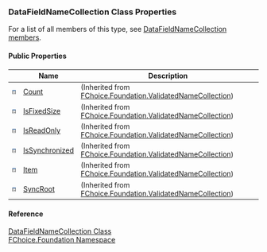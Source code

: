 ﻿### DataFieldNameCollection Class Properties

For a list of all members of this type, see [DataFieldNameCollection members](fcSDK~FChoice.Foundation.DataFieldNameCollection_members.md).

#### Public Properties

|   | Name | Description |
| --- | --- | --- |
| ![Public Property](dotnetimages/publicProperty.png) | [Count](fcSDK~FChoice.Foundation.ValidatedNameCollection~Count.md) | (Inherited from [FChoice.Foundation.ValidatedNameCollection](fcSDK~FChoice.Foundation.ValidatedNameCollection.md)) |
| ![Public Property](dotnetimages/publicProperty.png) | [IsFixedSize](fcSDK~FChoice.Foundation.ValidatedNameCollection~IsFixedSize.md) | (Inherited from [FChoice.Foundation.ValidatedNameCollection](fcSDK~FChoice.Foundation.ValidatedNameCollection.md)) |
| ![Public Property](dotnetimages/publicProperty.png) | [IsReadOnly](fcSDK~FChoice.Foundation.ValidatedNameCollection~IsReadOnly.md) | (Inherited from [FChoice.Foundation.ValidatedNameCollection](fcSDK~FChoice.Foundation.ValidatedNameCollection.md)) |
| ![Public Property](dotnetimages/publicProperty.png) | [IsSynchronized](fcSDK~FChoice.Foundation.ValidatedNameCollection~IsSynchronized.md) | (Inherited from [FChoice.Foundation.ValidatedNameCollection](fcSDK~FChoice.Foundation.ValidatedNameCollection.md)) |
| ![Public Property](dotnetimages/publicProperty.png) | [Item](fcSDK~FChoice.Foundation.ValidatedNameCollection~Item.md) | (Inherited from [FChoice.Foundation.ValidatedNameCollection](fcSDK~FChoice.Foundation.ValidatedNameCollection.md)) |
| ![Public Property](dotnetimages/publicProperty.png) | [SyncRoot](fcSDK~FChoice.Foundation.ValidatedNameCollection~SyncRoot.md) | (Inherited from [FChoice.Foundation.ValidatedNameCollection](fcSDK~FChoice.Foundation.ValidatedNameCollection.md)) |





#### Reference

[DataFieldNameCollection Class](fcSDK~FChoice.Foundation.DataFieldNameCollection.md)  
[FChoice.Foundation Namespace](fcSDK~FChoice.Foundation_namespace.md)